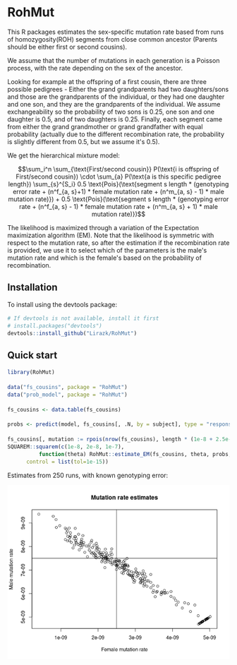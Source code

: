 # RohMut

This R packages estimates the sex-specific mutation rate based from runs of homozygosity(ROH) segments from close common ancestor (Parents should be either first or second cousins).

We assume that the number of mutations in each generation is a Poisson process, with the rate depending on the sex of the ancestor.

Looking for example at the offspring of a first cousin, there are three possible pedigrees - Either the grand grandparents had two daughters/sons and those are the grandparents of the individual, or they had one daughter and one son, and they are the grandparents of the individual. We assume exchangeability so the probability of two sons is 0.25, one son and one daughter is 0.5, and of two daughters is 0.25. Finally, each segment came from either the grand grandmother or grand grandfather with equal probability (actually due to the different recombination rate, the probability is slightly different from 0.5, but we assume it's 0.5).

We get the hierarchical mixture model:

$$\sum_i^n \sum_{\text{First/second cousin}} P(\text{i is offspring of First/second cousin}) \cdot \sum_{a} P(\text{a is this specific pedigree length}) \sum_{s}^{S_i} 0.5 \text{Pois}(\text{segment s length * (genotyping error rate + (n^f_{a, s}+1) * female mutation rate + (n^m_{a, s} - 1) * male mutation rate)}) + 0.5 \text{Pois}(\text{segment s length * (genotyping error rate + (n^f_{a, s} - 1) * female mutation rate + (n^m_{a, s} + 1) * male mutation rate)})$$

The likelihood is maximized through a variation of the Expectation maximization algorithm (EM).
Note that the likelihood is symmetric with respect to the mutation rate, so after the estimation if the recombination rate is provided, we use it to select which of the parameters is the male's mutation rate and which is the female's based on the probability of recombination.

## Installation

To install using the devtools package:

```R
# If devtools is not available, install it first
# install.packages("devtools")
devtools::install_github("Lirazk/RohMut")
```
## Quick start

```R
library(RohMut)

data("fs_cousins", package = "RohMut")
data("prob_model", package = "RohMut")

fs_cousins <- data.table(fs_cousins)

probs <- predict(model, fs_cousins[, .N, by = subject], type = "response")

fs_cousins[, mutation := rpois(nrow(fs_cousins), length * (1e-8 + 2.5e-9 * (Nf - male_meiosis) + 7.5e-9 * (Nm + male_meiosis)))]
SQUAREM::squarem(c(1e-8, 2e-8, 1e-7), 
          function(theta) RohMut::estimate_EM(fs_cousins, theta, probs, maxit = 1, estimate_intercept = T), 
      control = list(tol=1e-15))
```

Estimates from 250 runs, with known genotyping error:

![](result.png)